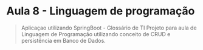 # Aula 8 - Linguagem de programação
>Aplicaçao utilizando SpringBoot - Glossário de TI
>Projeto para aula de Linguagem de Programação utilizando conceito de CRUD e persistência em Banco de Dados.
